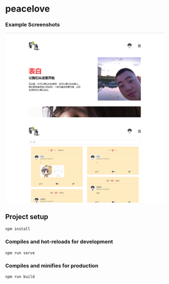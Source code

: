 # peacelove

### Example Screenshots
![homePage](/src/assets/img/homePage.png)
![tableListPage](/src/assets/img/tableListPage.png)

## Project setup
```
npm install
```

### Compiles and hot-reloads for development
```
npm run serve
```

### Compiles and minifies for production
```
npm run build
```
